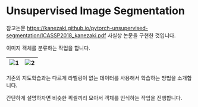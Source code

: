 # Unsupervised Image Segmentation

참고논문
<https://kanezaki.github.io/pytorch-unsupervised-segmentation/ICASSP2018_kanezaki.pdf>
사실상 논문을 구현한 것입니다.

이미지 객체를 분류하는 작업을 합니다.

![1](https://github.com/dontempty/image_segmentation/assets/155451345/e44bd3e7-2ec6-408b-a837-7d21ab0cdff7) | ![2](https://github.com/dontempty/image_segmentation/assets/155451345/e5fe1c31-32aa-41b5-8d87-f28c81334e8c)
---|---|

기존의 지도학습과는 다르게 라벨링이 없는 데이터를 사용해서 학습하는 방법을 소개합니다.

간단하게 설명하자면 비슷한 픽셀끼리 모아서 객체를 인식하는 작업을 진행합니다.
